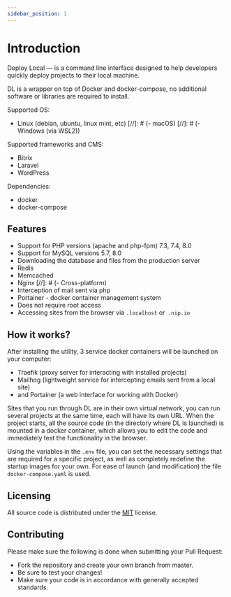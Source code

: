 ```yaml
---
sidebar_position: 1
---
```


# Introduction

Deploy Local — is a command line interface designed to help developers quickly deploy projects to their local machine.

DL is a wrapper on top of Docker and docker-compose, no additional software or libraries are required to install.

Supported OS:
- Linux (debian, ubuntu, linux mint, etc)
[//]: # (- macOS)
[//]: # (- Windows &#40;via WSL2&#41;)

Supported frameworks and CMS:
- Bitrix
- Laravel
- WordPress

Dependencies:
- docker
- docker-compose

## Features
- Support for PHP versions (apache and php-fpm) 7.3, 7.4, 8.0
- Support for MySQL versions 5.7, 8.0
- Downloading the database and files from the production server
- Redis
- Memcached
- Nginx
[//]: # (- Cross-platform)
- Interception of mail sent via php
- Portainer - docker container management system
- Does not require root access
- Accessing sites from the browser via `.localhost` or` .nip.io`

## How it works?
After installing the utility, 3 service docker containers will be launched on your computer:
- Traefik (proxy server for interacting with installed projects)
- Mailhog (lightweight service for intercepting emails sent from a local site)
- and Portainer (a web interface for working with Docker)

Sites that you run through DL are in their own virtual network, you can run several projects at the same time, each will have its own URL.
When the project starts, all the source code (in the directory where DL is launched) is mounted in a docker container, which allows you to edit the code and immediately test the functionality in the browser.

Using the variables in the `.env` file, you can set the necessary settings that are required for a specific project, as well as completely redefine the startup images for your own. For ease of launch (and modification) the file `docker-compose.yaml` is used.

## Licensing
All source code is distributed under the [MIT](https://github.com/local-deploy/dl/blob/master/LICENSE) license.

## Contributing

Please make sure the following is done when submitting your Pull Request:
- Fork the repository and create your own branch from master.
- Be sure to test your changes!
- Make sure your code is in accordance with generally accepted standards.
